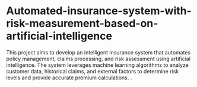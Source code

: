 # Automated-insurance-system-with-risk-measurement-based-on-artificial-intelligence
This project aims to develop an intelligent insurance system that automates policy management, claims processing, and risk assessment using artificial intelligence. The system leverages machine learning algorithms to analyze customer data, historical claims, and external factors to determine risk levels and provide accurate premium calculations. .
